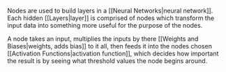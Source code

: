 Nodes are used to build layers in a [[Neural Networks|neural network]]. Each hidden [[Layers|layer]] is comprised of nodes which transform the input data into something more useful for the purpose of the nodes. 

A node takes an input, multiplies the inputs by there [[Weights and Biases|weights, adds bias]] to it all, then feeds it into the nodes chosen [[Activation Functions|activation function]], which decides how important the result is by seeing what threshold values the node begins around. 